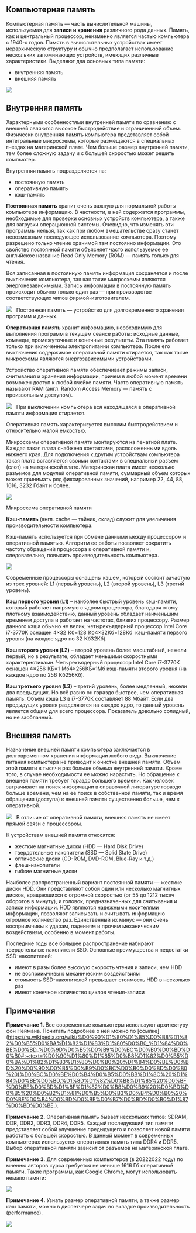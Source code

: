 ## Компьютерная память

Компьютерная память — часть вычислительной машины, используемая для **записи и хранения** различного рода данных. Память, как и центральный процессор, неизменно является частью компьютера с 1940-х годов. Память в вычислительных устройствах имеет иерархическую структуру и обычно предполагает использование нескольких запоминающих устройств, имеющих различные характеристики. Выделяют два основных типа памяти:

- внутренняя память
- внешняя память

![](https://ucarecdn.com/717676bf-90ae-4b50-ad23-14de7865bc47/)

## Внутренняя память

Характерными особенностями внутренней памяти по сравнению с внешней являются высокое быстродействие и ограниченный объем. Физически внутренняя память компьютера представляет собой интегральные микросхемы, которые размещаются в специальных гнездах на материнской плате. Чем больше размер внутренней памяти, тем более сложную задачу и с большей скоростью может решить компьютер.

Внутренняя память подразделяется на:

- постоянную память
- оперативную память
- кэш-память

**Постоянная память** хранит очень важную для нормальной работы компьютера информацию. В частности, в ней содержатся программы, необходимые для проверки основных устройств компьютера, а также для загрузки операционной системы. Очевидно, что изменять эти программы нельзя, так как при любом вмешательстве сразу станет невозможным последующее использование компьютера. Поэтому разрешено только чтение хранимой там постоянно информации. Это свойство постоянной памяти объясняет часто используемое ее английское название Read Only Memory (ROM) — память только для чтения. 

Вся записанная в постоянную память информация сохраняется и после выключения компьютера, так как такие микросхемы являются энергонезависимыми. Запись информации в постоянную память происходит обычно только один раз — при производстве соответствующих чипов фирмой-изготовителем.

![](https://ucarecdn.com/c4d17e3d-a595-47c3-851e-84815d4adbdf/)   Постоянная память — устройство для долговременного хранения программ и данных.

**Оперативная память** хранит информацию, необходимую для выполнения программ в текущем сеансе работы: исходные данные, команды, промежуточные и конечные результаты. Эта память работает только при включенном электропитании компьютера. После его выключения содержимое оперативной памяти стирается, так как такие микросхемы являются энергозависимыми устройствами.

Устройство оперативной памяти обеспечивает режимы записи, считывания и хранения информации, причем в любой момент времени возможен доступ к любой ячейке памяти. Часто оперативную память называют RAM (англ. Random Access Memory — память с произвольным доступом).

![](https://ucarecdn.com/33135464-39b6-42b1-a786-70a7380783cf/)   При выключении компьютера вся находящаяся в оперативной памяти информация стирается.

Оперативная память характеризуется высоким быстродействием и относительно малой емкостью.

Микросхемы оперативной памяти монтируются на печатной плате. Каждая такая плата снабжена контактами, расположенными вдоль нижнего края. Для подключения к другим устройствам компьютера такая плата вставляется своими контактами в специальный разъем (слот) на материнской плате. Материнская плата имеет несколько разъемов для модулей оперативной памяти, суммарный объем которых может принимать ряд фиксированных значений, например 22, 44, 88, 1616, 3232 Гбайт и более.

![](https://ucarecdn.com/fedd0d09-d431-46af-a8a9-04efd6a9f827/)

Микросхема оперативной памяти

**Кэш-память** (англ. cache — тайник, склад) служит для увеличения производительности компьютера.

Кэш-память используется при обмене данными между процессором и оперативной памятью. Алгоритм ее работы позволяет сократить частоту обращений процессора к оперативной памяти и, следовательно, повысить производительность компьютера.

![](https://ucarecdn.com/c8894e80-aaeb-4b63-a1c9-0057429aba8a/)

Современные процессоры оснащены кэшем, который состоит зачастую из трех уровней: L1 (первый уровень), L2 (второй уровень), L3 (третий уровень). 

**Кэш первого уровня (L1)** – наиболее быстрый уровень кэш-памяти, который работает напрямую с ядром процессора, благодаря этому плотному взаимодействию, данный уровень обладает наименьшим временем доступа и работает на частотах, близких процессору. Размер данного кэша обычно не велик, четырехъядерный процессор Intel Core i7-3770K оснащен 4×32  Кб=128  Кб4×32Кб=128Кб  кэш-памяти первого уровня (на каждое ядро по 32  Кб32Кб).

**Кэш второго уровня (L2)** – второй уровень более масштабный, нежели первый, но в результате, обладает меньшими скоростными характеристиками. Четырехъядерный процессор Intel Core i7-3770K оснащен 4×256  КБ=1  Мб4×256КБ=1Мб кэш-памяти второго уровня (на каждое ядро по 256  Кб256Кб).

**Кэш третьего уровня (L3)** – третий уровень, более медленный, нежели два предыдущих. Но всё равно он гораздо быстрее, чем оперативная память. Объём кэша L3 в i7-3770K составляет 88 Мбайт. Если два предыдущих уровня разделяются на каждое ядро, то данный уровень является общим для всего процессора. Показатель довольно солидный, но не заоблачный.

## Внешняя память

Назначение внешней памяти компьютера заключается в долговременном хранении информации любого вида. Выключение питания компьютера не приводит к очистке внешней памяти. Объем этой памяти в тысячи раз больше объема внутренней памяти. Кроме того, в случае необходимости ее можно нарастить. Но обращение к внешней памяти требует гораздо большего времени. Как человек затрачивает на поиск информации в справочной литературе гораздо больше времени, чем на ее поиск в собственной памяти, так и время обращения (доступа) к внешней памяти существенно больше, чем к оперативной.

![](https://ucarecdn.com/70683d7d-5b6c-4c60-8542-59464306e215/)   В отличие от оперативной памяти, внешняя память не имеет прямой связи с процессором.

К устройствам внешней памяти относятся:

- жесткие магнитные диски (HDD — Hard Disk Drive)
- твердотельные накопители (SSD — Solid State Drive)
- оптические диски (CD-ROM, DVD-ROM, Blue-Ray и т.д.)
- флеш-накопители
- гибкие магнитные диски

Наиболее распространенный вариант постоянной памяти — жесткие диски HDD. Они представляют собой один или несколько магнитных дисков, вращающихся с огромной скоростью (от 55 до 1212 тысяч оборотов в минуту), и головок, предназначенных для считывания и записи информации. HDD являются надежными носителями информации, позволяют записывать и считывать информацию огромное количество раз. Единственный их минус — они очень восприимчивы к ударам, падениям и прочим механическим воздействиям, особенно в момент работы.

Последние годы все большее распространение набирают твердотельные накопители SSD. Основные преимущества и недостатки SSD-накопителей:

- имеют в разы более высокую скорость чтения и записи, чем HDD
- не восприимчивы к механическим воздействиям
- стоимость SSD-накопителей превышает стоимость HDD в несколько раз
- имеют конечное количество циклов чтения-записи

## Примечания

**Примечание 1.** Все современные компьютеры используют архитектуру фон Неймана. Почитать подробнее о ней можно по [ссылке](https://ru.wikipedia.org/wiki/%D0%90%D1%80%D1%85%D0%B8%D1%82%D0%B5%D0%BA%D1%82%D1%83%D1%80%D0%B0_%D1%84%D0%BE%D0%BD_%D0%9D%D0%B5%D0%B9%D0%BC%D0%B0%D0%BD%D0%B0#:~:text=%D0%90%D1%80%D1%85%D0%B8%D1%82%D0%B5%D0%BA%D1%82%D1%83%D1%80%D0%B0%20%D1%84%D0%BE%D0%BD%20%D0%9D%D0%B5%D0%B9%D0%BC%D0%B0%D0%BD%D0%B0%20(%D0%BC%D0%BE%D0%B4%D0%B5%D0%BB%D1%8C%20%D1%84%D0%BE%D0%BD,%D1%8D%D1%82%D0%B8%D1%85%20%D0%BF%D0%BE%D0%BD%D1%8F%D1%82%D0%B8%D0%B9%20%D0%BD%D0%B5%20%D0%B2%D1%81%D0%B5%D0%B3%D0%B4%D0%B0%20%D0%BE%D0%B4%D0%BD%D0%BE%D0%B7%D0%BD%D0%B0%D1%87%D0%BD%D0%BE.).

**Примечание 2.** Оперативная память бывает нескольких типов: SDRAM, DDR, DDR2, DDR3, DDR4, DDR5. Каждый последующий тип памяти представляет собой улучшение предыдущего и позволяет новой памяти работать с большей скоростью. В данный момент в современных компьютерах используется оперативная память типа DDR4 и DDR5. Выбор оперативной памяти зависит от разъемов на материнской плате.

**Примечание 3.** Для современных компьютеров (в 20222022 году) по мнению авторов курса требуется не меньше 1616 Гб оперативной памяти. Такие программы, как Google Chrome, могут использовать немало памяти:

![](https://ucarecdn.com/12ab7baa-2db5-4327-8e74-1a3000d8cae1/)

**Примечание 4.** Узнать размер оперативной памяти, а также размер кэш памяти, можно в диспетчере задач во вкладке производительность (performance).

![](https://ucarecdn.com/4c7c667c-2aeb-4b17-8954-cfaa4f097f52/)